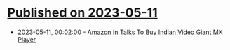 # [Published on 2023-05-11](index.md)

* [2023-05-11, 00:02:00](https://news.slashdot.org/story/23/05/10/2143218/amazon-in-talks-to-buy-indian-video-giant-mx-player?utm_source=rss1.0mainlinkanon&utm_medium=feed) - [Amazon In Talks To Buy Indian Video Giant MX Player](https://news.slashdot.org/story/23/05/10/2143218/amazon-in-talks-to-buy-indian-video-giant-mx-player?utm_source=rss1.0mainlinkanon&utm_medium=feed)
